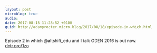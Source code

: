 ```yaml
---
layout: post
microblog: true
audio: 
date: 2017-08-18 11:28:52 +0100
guid: http://adamprocter.micro.blog/2017/08/18/episode-in-which.html
---
```

Episode 2 in which @altshift_edu and I talk GDEN 2016 is out now. [dctr.pro/1zo](http://dctr.pro/1zo)
